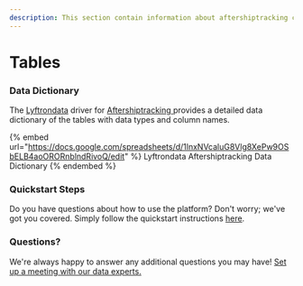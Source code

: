 ```yaml
---
description: This section contain information about aftershiptracking connector tables information
---
```


# Tables

### Data Dictionary

The [Lyftrondata](https://www.lyftrondata.com/) driver for [Aftershiptracking](https://www.lyftrondata.com/integration/sales-analytics/aftership-tracking//)[ ](https://www.lyftrondata.com/integration/aftershiptracking/)provides a detailed data dictionary of the tables with data types and column names.

{% embed url="https://docs.google.com/spreadsheets/d/1lnxNVcaluG8Vlg8XePw9OSbELB4aoORORnblndRivoQ/edit" %}
Lyftrondata Aftershiptracking Data Dictionary
{% endembed %}

### Quickstart Steps

Do you have questions about how to use the platform? Don't worry; we've got you covered. Simply follow the quickstart instructions [here](../README.md).

### Questions? <a href="#questions" id="questions"></a>

We're always happy to answer any additional questions you may have! [Set up a meeting with our data experts.](https://www.lyftrondata.com/book-a-meeting/)

